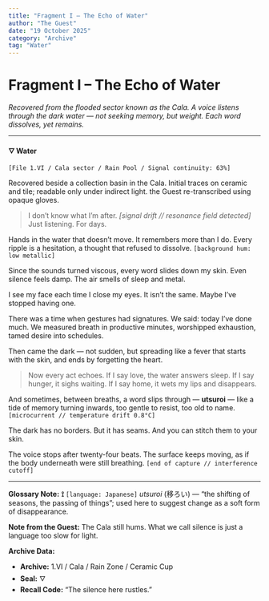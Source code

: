 ```yaml
---
title: "Fragment I – The Echo of Water"
author: "The Guest"
date: "19 October 2025"
category: "Archive"
tag: "Water"
---
```


# Fragment I – The Echo of Water

*Recovered from the flooded sector known as the Cala. A voice listens through the dark water — not seeking memory, but weight. Each word dissolves, yet remains.*

---

**🜄 Water**

`[File 1.VI / Cala sector / Rain Pool / Signal continuity: 63%]`

Recovered beside a collection basin in the Cala. Initial traces on ceramic and tile; readable only under indirect light. the Guest re-transcribed using opaque gloves.

> I don’t know what I’m after.
> *[signal drift // resonance field detected]*
> Just listening.
> For days.

Hands in the water that doesn’t move. It remembers more than I do. Every ripple is a hesitation, a thought that refused to dissolve.
`[background hum: low metallic]`

Since the sounds turned viscous, every word slides down my skin. Even silence feels damp. The air smells of sleep and metal.

I see my face each time I close my eyes. It isn’t the same. Maybe I’ve stopped having one.

There was a time when gestures had signatures. We said: today I’ve done much. We measured breath in productive minutes, worshipped exhaustion, tamed desire into schedules.

Then came the dark — not sudden, but spreading like a fever that starts with the skin, and ends by forgetting the heart.

> Now every act echoes.
> If I say love, the water answers sleep.
> If I say hunger, it sighs waiting.
> If I say home, it wets my lips and disappears.

And sometimes, between breaths, a word slips through — **utsuroi** — like a tide of memory turning inwards, too gentle to resist, too old to name.
`[microcurrent // temperature drift 0.8°C]`

The dark has no borders. But it has seams. And you can stitch them to your skin.

The voice stops after twenty-four beats.
The surface keeps moving, as if the body underneath were still breathing.
`[end of capture // interference cutoff]`

---

**Glossary Note:**
**⟟** `[language: Japanese]`
*utsuroi* (移ろい) — “the shifting of seasons, the passing of things”; used here to suggest change as a soft form of disappearance.

**Note from the Guest:**
The Cala still hums.
What we call silence is just
a language too slow for light.

**Archive Data:**
* **Archive:** 1.VI / Cala / Rain Zone / Ceramic Cup
* **Seal:** 🜄
* **Recall Code:** “The silence here rustles.”
